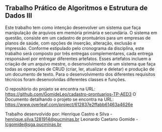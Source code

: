 ## Trabalho Prático de Algoritmos e Estrutura de Dados III 

Este trabalho tem como intenção desenvolver um sistema que faça manipulação de arquivos em memória primária e secundária. O sistema em questão, consiste em um cadastro de prontuários para um empresas de planos de saúde, com opções de inserção, alteração, exclusão e impressão. Conforme estipulado pelo cronograma da disciplina, este trabalho será composto por três entregas complementares, cada entrega responsável por entregar diferentes artefatos. 
Esses artefatos incluem a criação de um arquivo mestre, o desenvolvimento de um sistema que faça todas as operações de CRUD (criar, ler, atualizar e deletar) e produção de um documento de texto. Para o desenvolvimento dos diferentes requisitos técnicos foram desenvolvidas diferentes classes e funções.

O repositório do projeto se encontra na URL: https://github.com/GomideLeo/cadastro-prontuarios-TP-AED3
O Documento detalhando o projeto se encontra na URL: https://www.overleaf.com/project/612837e2ffabb61463a4626e

Trabalho desenvolvido por:
Henrique Castro e Silva - henrique.silva.1281914@pucminas.br
Leonardo Caetano Gomide - lcgomide@sga.pucminas.br